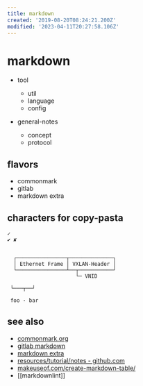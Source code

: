 ```yaml
---
title: markdown
created: '2019-08-20T08:24:21.200Z'
modified: '2023-04-11T20:27:58.106Z'
---
```


# markdown


- tool
  - util
  - language
  - config


- general-notes
  - concept
  - protocol


## flavors

- commonmark
- gitlab
- markdown extra


## characters for copy-pasta

```
✓   
✔ ✘


  ┌────────────────┬──────────────┐
  │ Ethernet Frame │ VXLAN-Header │
  └────────────────┴──┬───────────┘
                      └─ VNID

 └───┬──┘

 foo · bar
```

## see also

- [commonmark.org](https://commonmark.org/)
- [gitlab markdown](https://help.github.com/en/categories/writing-on-github)
- [markdown extra](https://michelf.ca/projects/php-markdown/extra/#table)
- [resources/tutorial/notes - github.com](https://github.com/notable/notable/tree/master/resources/tutorial/notes)
- [makeuseof.com/create-markdown-table/](https://www.makeuseof.com/tag/create-markdown-table/)
- [[markdownlint]]
